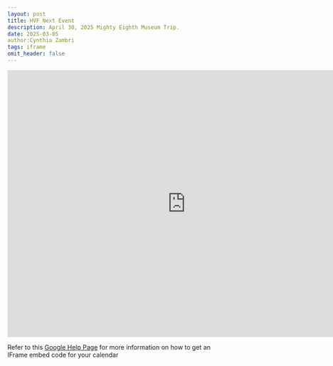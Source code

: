 ```yaml
---
layout: post
title: HVF Next Event
description: April 30, 2025 Mighty Eighth Museum Trip.
date: 2025-03-05
author:Cynthia Zambri
tags: iframe
omit_header: false
---
```


<iframe src="https://calendar.google.com/calendar/embed?src=en.usa%23holiday%40group.v.calendar.google.com&ctz=America%2FNew_York" style="border: 0" width="800" height="600" frameborder="0" scrolling="no"></iframe>

Refer to this [Google Help Page](https://support.google.com/calendar/answer/41207?hl=en) for more information on how to get an IFrame embed code for your calendar
